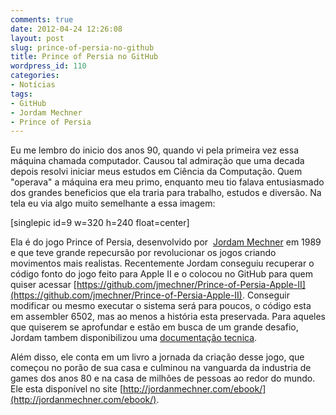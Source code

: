 ```yaml
---
comments: true
date: 2012-04-24 12:26:08
layout: post
slug: prince-of-persia-no-github
title: Prince of Persia no GitHub
wordpress_id: 110
categories:
- Notícias
tags:
- GitHub
- Jordam Mechner
- Prince of Persia
---
```


Eu me lembro do inicio dos anos 90, quando vi pela primeira vez essa máquina chamada computador. Causou tal admiração que uma decada depois resolvi iniciar meus estudos em Ciência da Computação. Quem "operava" a máquina era meu primo, enquanto meu tio falava entusiasmado dos grandes beneficios que ela traria para trabalho, estudos e diversão. Na tela eu via algo muito semelhante a essa imagem:




[singlepic id=9 w=320 h=240 float=center]




Ela é do jogo Prince of Persia, desenvolvido por  [Jordam Mechner](http://pt.wikipedia.org/wiki/Jordan_Mechner) em 1989 e que teve grande repecursão por revolucionar os jogos criando movimentos mais realistas. Recentemente Jordam conseguiu recuperar o código fonto do jogo feito para Apple II e o colocou no GitHub para quem quiser acessar [https://github.com/jmechner/Prince-of-Persia-Apple-II](https://github.com/jmechner/Prince-of-Persia-Apple-II). Conseguir modificar ou mesmo executar o sistema será para poucos, o código esta em assembler 6502, mas ao menos a história esta preservada. Para aqueles que quiserem se aprofundar e estão em busca de um grande desafio, Jordam tambem disponibilizou uma [documentação tecnica](http://jordanmechner.com/wp-content/uploads/1989/10/popsource009.pdf).




Além disso, ele conta em um livro a jornada da criação desse jogo, que começou no porão de sua casa e culminou na vanguarda da industria de games dos anos 80 e na casa de milhões de pessoas ao redor do mundo. Ele esta disponível no site [http://jordanmechner.com/ebook/](http://jordanmechner.com/ebook/).






